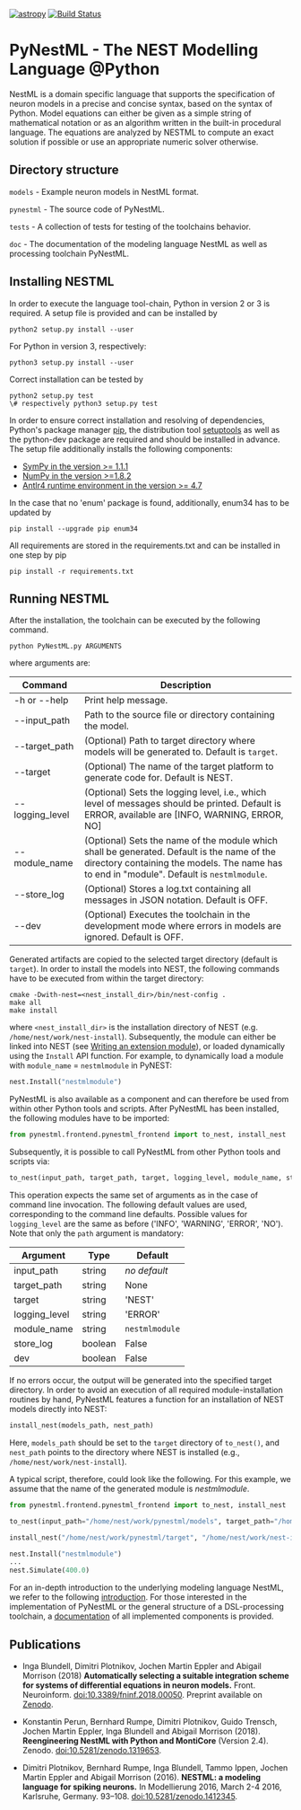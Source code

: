 [![astropy](http://img.shields.io/badge/powered%20by-AstroPy-orange.svg?style=flat)](http://www.astropy.org/) [![Build Status](https://travis-ci.org/nest/nestml.svg?branch=master)](https://travis-ci.org/kperun/nestml)

# PyNestML - The NEST Modelling Language @Python

NestML is a domain specific language that supports the specification of neuron models in a precise and concise syntax, based on the syntax of Python. Model equations can either be given as a simple string of mathematical notation or as an algorithm written in the built-in procedural language. The equations are analyzed by NESTML to compute an exact solution if possible or use an appropriate numeric solver otherwise.

## Directory structure

`models` - Example neuron models in NestML format.

`pynestml` - The source code of PyNestML.

`tests` - A collection of tests for testing of the toolchains behavior.

`doc` - The documentation of the modeling language NestML as well as processing toolchain PyNestML.

## Installing NESTML

In order to execute the language tool-chain, Python in version 2 or 3 is required. A setup file is provided and can be installed by 
```
python2 setup.py install --user
```
For Python in version 3, respectively:
```
python3 setup.py install --user
```
Correct installation can be tested by 
```
python2 setup.py test
\# respectively python3 setup.py test 
```
In order to ensure correct installation and resolving of dependencies, Python's package manager [pip](https://pip.pypa.io/en/stable/installing/), the distribution tool [setuptools](https://packaging.python.org/tutorials/installing-packages/) as well as the python-dev package are required and should be installed in advance. The setup file additionally installs the following components:

* [SymPy in the version >= 1.1.1](http://www.sympy.org/en/index.html)
* [NumPy in the version >=1.8.2](http://www.numpy.org/)
* [Antlr4 runtime environment in the version >= 4.7](https://github.com/antlr/antlr4/blob/master/doc/python-target.md)

In the case that no 'enum' package is found, additionally, enum34 has to be updated by
```
pip install --upgrade pip enum34
```
All requirements are stored in the requirements.txt and can be installed in one step by pip
```
pip install -r requirements.txt
```

## Running NESTML

After the installation, the toolchain can be executed by the following command.
```
python PyNestML.py ARGUMENTS
```
where arguments are:<a name="table_args"></a>

| Command        | Description |
|---             |---          |
| -h or --help   | Print help message.|
| --input_path   | Path to the source file or directory containing the model.|
| --target_path  | (Optional) Path to target directory where models will be generated to. Default is `target`.| 
| --target       | (Optional) The name of the target platform to generate code for. Default is NEST.|
| --logging_level| (Optional) Sets the logging level, i.e., which level of messages should be printed. Default is ERROR, available are [INFO, WARNING, ERROR, NO] |
| --module_name  | (Optional) Sets the name of the module which shall be generated. Default is the name of the directory containing the models. The name has to end in "module". Default is `nestmlmodule`. |
| --store_log    | (Optional) Stores a log.txt containing all messages in JSON notation. Default is OFF.|
| --dev          | (Optional) Executes the toolchain in the development mode where errors in models are ignored. Default is OFF.|

Generated artifacts are copied to the selected target directory (default is `target`). In order to install the models into NEST, the following commands have to be executed from within the target directory:
```
cmake -Dwith-nest=<nest_install_dir>/bin/nest-config .
make all
make install
```
where `<nest_install_dir>` is the installation directory of NEST (e.g. `/home/nest/work/nest-install`). Subsequently, the module can either be linked into NEST (see [Writing an extension module](https://nest.github.io/nest-simulator/extension_modules)), or loaded dynamically using the `Install` API function. For example, to dynamically load a module with `module_name` = `nestmlmodule` in PyNEST:
```py
nest.Install("nestmlmodule")
```

PyNestML is also available as a component and can therefore be used from within other Python tools and scripts. After PyNestML has been installed, the following modules have to be imported:
```py
from pynestml.frontend.pynestml_frontend import to_nest, install_nest
```
Subsequently, it is possible to call PyNestML from other Python tools and scripts via:
```py
to_nest(input_path, target_path, target, logging_level, module_name, store_log, dev)    
```
This operation expects the same set of arguments as in the case of command line invocation. The following default values are used, corresponding to the command line defaults. Possible values for `logging_level` are the same as before ('INFO', 'WARNING', 'ERROR', 'NO'). Note that only the `path` argument is mandatory:

| Argument      | Type    | Default |
|---            |---      | ---     |
| input_path    | string  | _no default_ |
| target_path   | string  | None |
| target        | string  | 'NEST' |
| logging_level | string  | 'ERROR' |
| module_name   | string  | `nestmlmodule` |
| store_log     | boolean | False |
| dev           | boolean | False |

If no errors occur, the output will be generated into the specified target directory. In order to avoid an execution of all required module-installation routines by hand, PyNestML features a function for an installation of NEST models directly into NEST:
```py
install_nest(models_path, nest_path)
```
Here, `models_path` should be set to the `target` directory of `to_nest()`, and `nest_path` points to the directory where NEST is installed (e.g., `/home/nest/work/nest-install`).

A typical script, therefore, could look like the following. For this example, we assume that the name of the generated module is _nestmlmodule_.
```py
from pynestml.frontend.pynestml_frontend import to_nest, install_nest

to_nest(input_path="/home/nest/work/pynestml/models", target_path="/home/nest/work/pynestml/target", dev=True)

install_nest("/home/nest/work/pynestml/target", "/home/nest/work/nest-install")

nest.Install("nestmlmodule")
...
nest.Simulate(400.0)
```

For an in-depth introduction to the underlying modeling language NestML, we refer to the following [introduction](doc/lan/doc.md).
For those interested in the implementation of PyNestML or the general structure of a DSL-processing toolchain, a [documentation](doc/impl/doc.md) of all implemented components is provided. 

## Publications

* Inga Blundell, Dimitri Plotnikov, Jochen Martin Eppler and Abigail Morrison (2018) **Automatically selecting a suitable integration scheme for systems of differential equations in neuron models.** Front. Neuroinform. [doi:10.3389/fninf.2018.00050](https://doi.org/10.3389/fninf.2018.00050). Preprint available on [Zenodo](https://zenodo.org/record/1411417).

* Konstantin Perun, Bernhard Rumpe, Dimitri Plotnikov, Guido Trensch, Jochen Martin Eppler, Inga Blundell and Abigail Morrison (2018). **Reengineering NestML with Python and MontiCore** (Version 2.4). Zenodo. [doi:10.5281/zenodo.1319653](http://doi.org/10.5281/zenodo.1319653).

* Dimitri Plotnikov, Bernhard Rumpe, Inga Blundell, Tammo Ippen, Jochen Martin Eppler and Abigail Morrison (2016). **NESTML: a modeling language for spiking neurons.** In Modellierung 2016, March 2-4 2016, Karlsruhe, Germany. 93–108. [doi:10.5281/zenodo.1412345](http://doi.org/10.5281/zenodo.1412345).
